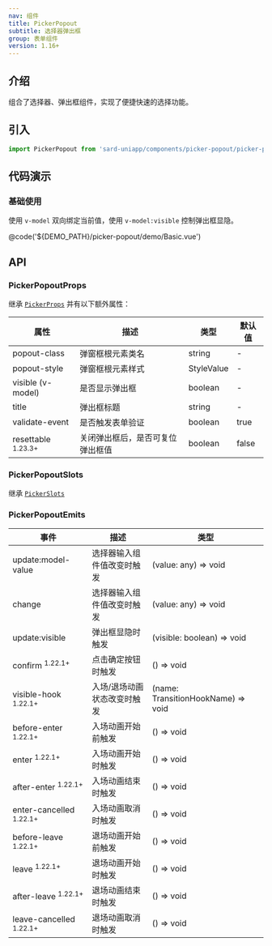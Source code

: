 ```yaml
---
nav: 组件
title: PickerPopout
subtitle: 选择器弹出框
group: 表单组件
version: 1.16+
---
```


## 介绍

组合了选择器、弹出框组件，实现了便捷快速的选择功能。

## 引入

```ts
import PickerPopout from 'sard-uniapp/components/picker-popout/picker-popout.vue'
```

## 代码演示

### 基础使用

使用 `v-model` 双向绑定当前值，使用 `v-model:visible` 控制弹出框显隐。

@code('${DEMO_PATH}/picker-popout/demo/Basic.vue')

## API

### PickerPopoutProps

继承 [`PickerProps`](./picker#PickerProps) 并有以下额外属性：

| 属性                          | 描述                             | 类型       | 默认值 |
| ----------------------------- | -------------------------------- | ---------- | ------ |
| popout-class                  | 弹窗框根元素类名                 | string     | -      |
| popout-style                  | 弹窗框根元素样式                 | StyleValue | -      |
| visible (v-model)             | 是否显示弹出框                   | boolean    | -      |
| title                         | 弹出框标题                       | string     | -      |
| validate-event                | 是否触发表单验证                 | boolean    | true   |
| resettable <sup>1.23.3+</sup> | 关闭弹出框后，是否可复位弹出框值 | boolean    | false  |

### PickerPopoutSlots

继承 [`PickerSlots`](./picker#PickerSlots)

### PickerPopoutEmits

| 事件                               | 描述                        | 类型                               |
| ---------------------------------- | --------------------------- | ---------------------------------- |
| update:model-value                 | 选择器输入组件值改变时触发  | (value: any) => void               |
| change                             | 选择器输入组件值改变时触发  | (value: any) => void               |
| update:visible                     | 弹出框显隐时触发            | (visible: boolean) => void         |
| confirm <sup>1.22.1+</sup>         | 点击确定按钮时触发          | () => void                         |
| visible-hook <sup>1.22.1+</sup>    | 入场/退场动画状态改变时触发 | (name: TransitionHookName) => void |
| before-enter <sup>1.22.1+</sup>    | 入场动画开始前触发          | () => void                         |
| enter <sup>1.22.1+</sup>           | 入场动画开始时触发          | () => void                         |
| after-enter <sup>1.22.1+</sup>     | 入场动画结束时触发          | () => void                         |
| enter-cancelled <sup>1.22.1+</sup> | 入场动画取消时触发          | () => void                         |
| before-leave <sup>1.22.1+</sup>    | 退场动画开始前触发          | () => void                         |
| leave <sup>1.22.1+</sup>           | 退场动画开始时触发          | () => void                         |
| after-leave <sup>1.22.1+</sup>     | 退场动画结束时触发          | () => void                         |
| leave-cancelled <sup>1.22.1+</sup> | 退场动画取消时触发          | () => void                         |
